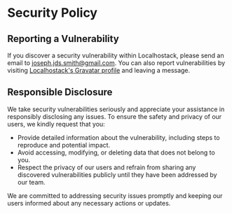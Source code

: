 # Security Policy

## Reporting a Vulnerability

If you discover a security vulnerability within Localhostack, please send an email to [joseph.jds.smith@gmail.com](mailto:joseph.jds.smith@gmail.com). You can also report vulnerabilities by visiting [Localhostack's Gravatar profile](https://gravatar.com/localhostack) and leaving a message.

## Responsible Disclosure

We take security vulnerabilities seriously and appreciate your assistance in responsibly disclosing any issues. To ensure the safety and privacy of our users, we kindly request that you:

- Provide detailed information about the vulnerability, including steps to reproduce and potential impact.
- Avoid accessing, modifying, or deleting data that does not belong to you.
- Respect the privacy of our users and refrain from sharing any discovered vulnerabilities publicly until they have been addressed by our team.

We are committed to addressing security issues promptly and keeping our users informed about any necessary actions or updates.
